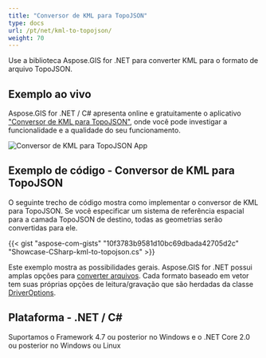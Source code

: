 ```yaml
---
title: "Conversor de KML para TopoJSON"
type: docs
url: /pt/net/kml-to-topojson/
weight: 70
---
```


Use a biblioteca Aspose.GIS for .NET para converter KML para o formato de arquivo TopoJSON.

## **Exemplo ao vivo**

Aspose.GIS for .NET / C# apresenta online e gratuitamente o aplicativo ["Conversor de KML para TopoJSON"](https://products.aspose.app/gis/conversion/kml-to-topojson), onde você pode investigar a funcionalidade e a qualidade do seu funcionamento.

![Conversor de KML para TopoJSON App](conversion.png)

## **Exemplo de código - Conversor de KML para TopoJSON**

O seguinte trecho de código mostra como implementar o conversor de KML para TopoJSON. Se você especificar um sistema de referência espacial para a camada TopoJSON de destino, todas as geometrias serão convertidas para ele. 

{{< gist "aspose-com-gists" "10f3783b9581d10bc69dbada42705d2c" "Showcase-CSharp-kml-to-topojson.cs" >}}

Este exemplo mostra as possibilidades gerais. Aspose.GIS for .NET possui amplas opções para [converter arquivos](https://docs.aspose.com/gis/net/vector-layers/). Cada formato baseado em vetor tem suas próprias opções de leitura/gravação que são herdadas da classe [DriverOptions](https://reference.aspose.com/gis/net/aspose.gis/driveroptions).

## **Plataforma - .NET / C#**

Suportamos o Framework 4.7 ou posterior no Windows e o .NET Core 2.0 ou posterior no Windows ou Linux
